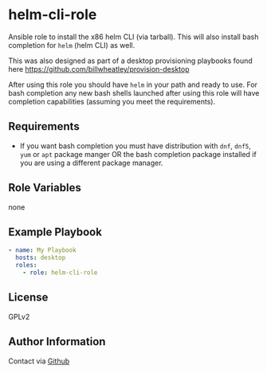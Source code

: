 helm-cli-role
===============
Ansible role to install the x86 helm CLI (via tarball). This will also install bash completion for `helm` (helm CLI) as well.

This was also designed as part of a desktop provisioning playbooks found here <https://github.com/billwheatley/provision-desktop>

After using this role you should have `helm` in your path and ready to use.  For bash completion any new bash shells launched after using this role will have completion capabilities (assuming you meet the requirements).

Requirements
------------

- If you want bash completion you must have distribution with `dnf`, `dnf5`, `yum` or `apt` package manger OR the bash completion package installed if you are using a different package manager.

Role Variables
--------------

none

Example Playbook
----------------

```yaml
- name: My Playbook
  hosts: desktop
  roles:
    - role: helm-cli-role
```

License
-------

GPLv2

Author Information
------------------

Contact via [Github](https://github.com/billwheatley/)